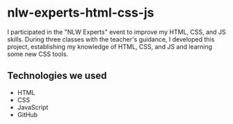 # nlw-experts-html-css-js
I participated in the "NLW Experts" event to improve my HTML, CSS, and JS skills. During three classes with the teacher's guidance, I developed this project, establishing my knowledge of HTML, CSS, and JS and learning some new CSS tools.

## Technologies we used

- HTML
- CSS
- JavaScript
- GitHub